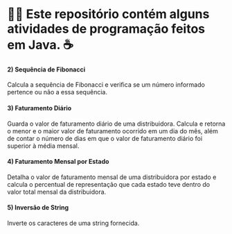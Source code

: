 # 👩‍💻 Este repositório contém alguns atividades de programação feitos em Java. ☕

#### 2) Sequência de Fibonacci
Calcula a sequência de Fibonacci e verifica se um número informado pertence ou não a essa sequência.

#### 3) Faturamento Diário
Guarda o valor de faturamento diário de uma distribuidora. 
Calcula e retorna o menor e o maior valor de faturamento ocorrido em um dia do mês, 
além de contar o número de dias em que o valor de faturamento diário foi superior à média mensal.

#### 4) Faturamento Mensal por Estado
Detalha o valor de faturamento mensal de uma distribuidora por estado e
calcula o percentual de representação que cada estado teve dentro do valor total mensal da distribuidora.

#### 5) Inversão de String
Inverte os caracteres de uma string fornecida.
